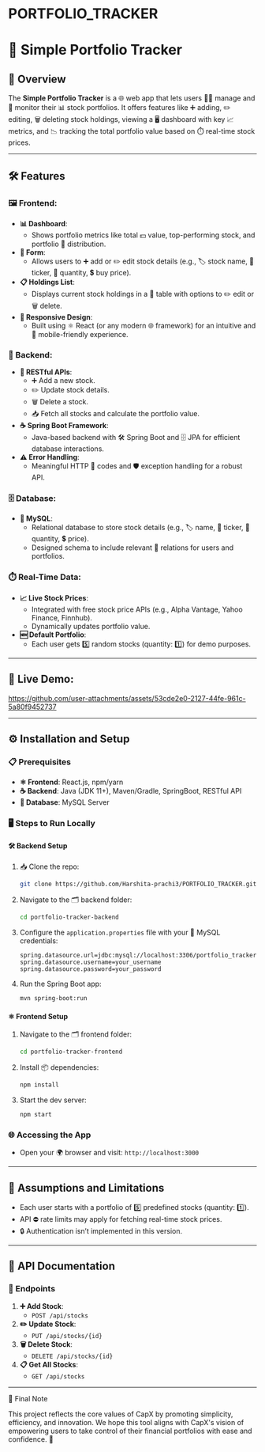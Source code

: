 
# PORTFOLIO_TRACKER

# 🧮 Simple Portfolio Tracker

## 🌟 Overview
The **Simple Portfolio Tracker** is a 🌐 web app that lets users 🧑‍💻 manage and 👀 monitor their 📊 stock portfolios. It offers features like ➕ adding, ✏️ editing, 🗑️ deleting stock holdings, viewing a 🖥️ dashboard with key 📈 metrics, and 📉 tracking the total portfolio value based on ⏱️ real-time stock prices.

---

## 🛠️ Features

### 🖼️ Frontend:
- **📊 Dashboard**:
  - Shows portfolio metrics like total 💵 value, top-performing stock, and portfolio 🧩 distribution.
- **📝 Form**:
  - Allows users to ➕ add or ✏️ edit stock details (e.g., 🏷️ stock name, 📃 ticker, 🔢 quantity, 💲 buy price).
- **📋 Holdings List**:
  - Displays current stock holdings in a 📄 table with options to ✏️ edit or 🗑️ delete.
- **📱 Responsive Design**:
  - Built using ⚛️ React (or any modern 🌐 framework) for an intuitive and 📱 mobile-friendly experience.

### 💾 Backend:
- **🔗 RESTful APIs**:
  - ➕ Add a new stock.
  - ✏️ Update stock details.
  - 🗑️ Delete a stock.
  - 📥 Fetch all stocks and calculate the portfolio value.
- **☕ Spring Boot Framework**:
  - Java-based backend with 🛠️ Spring Boot and 🗄️ JPA for efficient database interactions.
- **⚠️ Error Handling**:
  - Meaningful HTTP 🔢 codes and 🛡️ exception handling for a robust API.

### 🗄️ Database:
- **🐬 MySQL**:
  - Relational database to store stock details (e.g., 🏷️ name, 📃 ticker, 🔢 quantity, 💲 price).
  - Designed schema to include relevant 🔗 relations for users and portfolios.

### ⏱️ Real-Time Data:
- **📈 Live Stock Prices**:
  - Integrated with free stock price APIs (e.g., Alpha Vantage, Yahoo Finance, Finnhub).
  - Dynamically updates portfolio value.
- **🆕 Default Portfolio**:
  - Each user gets 5️⃣ random stocks (quantity: 1️⃣) for demo purposes.

---

## 🚀 Live Demo:


https://github.com/user-attachments/assets/53cde2e0-2127-44fe-961c-5a80f9452737




---

## ⚙️ Installation and Setup

### 📋 Prerequisites
- **⚛️ Frontend**: React.js, npm/yarn
- **☕ Backend**: Java (JDK 11+), Maven/Gradle, SpringBoot, RESTful API
- **🐬 Database**: MySQL Server

### 🖥️ Steps to Run Locally

#### 🛠️ Backend Setup
1. 📥 Clone the repo:
   ```bash
   git clone https://github.com/Harshita-prachi3/PORTFOLIO_TRACKER.git
   ```
2. Navigate to the 🗂️ backend folder:
   ```bash
   cd portfolio-tracker-backend
   ```
3. Configure the `application.properties` file with your 🐬 MySQL credentials:
   ```properties
   spring.datasource.url=jdbc:mysql://localhost:3306/portfolio_tracker
   spring.datasource.username=your_username
   spring.datasource.password=your_password
   ```
4. Run the Spring Boot app:
   ```bash
   mvn spring-boot:run
   ```

#### ⚛️ Frontend Setup
1. Navigate to the 🗂️ frontend folder:
   ```bash
   cd portfolio-tracker-frontend
   ```
2. Install 📦 dependencies:
   ```bash
   npm install
   ```
3. Start the dev server:
   ```bash
   npm start
   ```

### 🌐 Accessing the App
- Open your 🌍 browser and visit: `http://localhost:3000`

---

## 🤔 Assumptions and Limitations
- Each user starts with a portfolio of 5️⃣ predefined stocks (quantity: 1️⃣).
- API ⛔ rate limits may apply for fetching real-time stock prices.
- 🔒 Authentication isn’t implemented in this version.

---

## 📖 API Documentation
### 🔗 Endpoints
1. **➕ Add Stock**:
   - `POST /api/stocks`
2. **✏️ Update Stock**:
   - `PUT /api/stocks/{id}`
3. **🗑️ Delete Stock**:
   - `DELETE /api/stocks/{id}`
4. **📋 Get All Stocks**:
   - `GET /api/stocks`

---

🌟 Final Note

This project reflects the core values of CapX by promoting simplicity, efficiency, and innovation. We hope this tool aligns with CapX's vision of empowering users to take control of their financial portfolios with ease and confidence. 🌟
